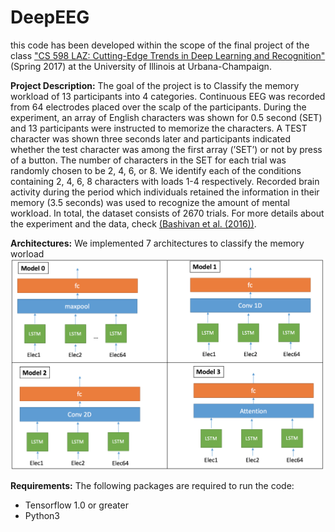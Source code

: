 # DeepEEG

this code has been developed within the scope of the final project of the class ["CS 598 LAZ: Cutting-Edge Trends in Deep Learning and Recognition"](http://slazebni.cs.illinois.edu/spring17/) (Spring 2017) at the University of Illinois at Urbana-Champaign.

**Project Description:** 
The goal of the project is to Classify the memory workload of 13 participants into 4 categories. 
Continuous EEG was recorded from 64 electrodes placed over the scalp of the participants. During the experiment, an array of English characters was shown for 0.5 second (SET) and 13 participants were instructed to memorize the characters. A TEST character was shown three seconds later and participants indicated whether the test character was among the first array (’SET’) or not by press of a button. The number of characters in the SET for each trial was randomly chosen to be 2, 4, 6, or 8. We identify each of the conditions containing 2, 4, 6, 8 characters with loads 1-4 respectively. Recorded brain activity during the period which individuals retained the information in their memory (3.5 seconds) was used to recognize the amount of mental workload. In total, the dataset consists of 2670 trials. For more details about the experiment and the data, check [(Bashivan et al. (2016))](https://arxiv.org/abs/1511.06448).


**Architectures:** 
We implemented 7 architectures to classify the memory worload
![alt text](models1.png)

**Requirements:**
The following packages are required to run the code:
* Tensorflow 1.0 or greater
* Python3



